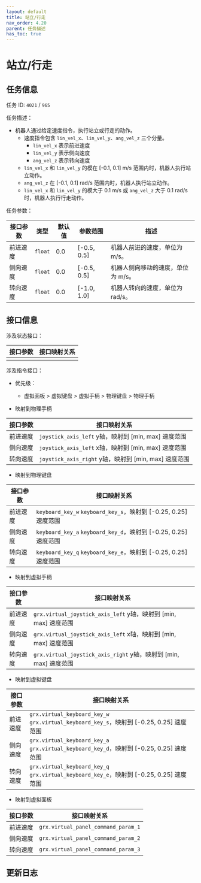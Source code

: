 ```yaml
---
layout: default
title: 站立/行走
nav_order: 4.20
parent: 任务描述
has_toc: true
---
```


# 站立/行走

## 任务信息

任务 ID: `4021` / `965`

任务描述：

- 机器人通过给定速度指令，执行站立或行走的动作。
    - 速度指令包含 `lin_vel_x`、`lin_vel_y`、`ang_vel_z` 三个分量。
        - `lin_vel_x` 表示前进速度
        - `lin_vel_y` 表示侧向速度
        - `ang_vel_z` 表示转向速度
    - `lin_vel_x` 和 `lin_vel_y` 的模在 [-0.1, 0.1] m/s 范围内时，机器人执行站立动作。
    - `ang_vel_z` 在 [-0.1, 0.1] rad/s 范围内时，机器人执行站立动作。
    - `lin_vel_x` 和 `lin_vel_y` 的模大于 0.1 m/s 或 `ang_vel_z` 大于 0.1 rad/s 时，机器人执行行走动作。

任务参数：

| 接口参数 | 类型      | 默认值 | 参数范围        | 描述                  |
|------|---------|-----|-------------|---------------------|
| 前进速度 | `float` | 0.0 | [-0.5, 0.5] | 机器人前进的速度，单位为 m/s。   |
| 侧向速度 | `float` | 0.0 | [-0.5, 0.5] | 机器人侧向移动的速度，单位为 m/s。 |
| 转向速度 | `float` | 0.0 | [-1.0, 1.0] | 机器人转向的速度，单位为 rad/s。 |

## 接口信息

涉及状态接口：

| 接口参数 | 接口映射关系 |
|------|--------|
|      |        |

涉及指令接口：

- 优先级：
    - 虚拟面板 > 虚拟键盘 > 虚拟手柄 > 物理键盘 > 物理手柄

- 映射到物理手柄

| 接口参数 | 接口映射关系                                       |
|------|----------------------------------------------|
| 前进速度 | `joystick_axis_left` y轴，映射到 [min, max] 速度范围  |
| 侧向速度 | `joystick_axis_left` x轴，映射到 [min, max] 速度范围  |
| 转向速度 | `joystick_axis_right` y轴，映射到 [min, max] 速度范围 |

- 映射到物理键盘

| 接口参数 | 接口映射关系                                                   |
|------|----------------------------------------------------------|
| 前进速度 | `keyboard_key_w` `keyboard_key_s`，映射到 [-0.25, 0.25] 速度范围 |
| 侧向速度 | `keyboard_key_a` `keyboard_key_d`，映射到 [-0.25, 0.25] 速度范围 |
| 转向速度 | `keyboard_key_q` `keyboard_key_e`，映射到 [-0.25, 0.25] 速度范围 |

- 映射到虚拟手柄

| 接口参数 | 接口映射关系                                                   |
|------|----------------------------------------------------------|
| 前进速度 | `grx.virtual_joystick_axis_left` y轴，映射到 [min, max] 速度范围  |
| 侧向速度 | `grx.virtual_joystick_axis_left` x轴，映射到 [min, max] 速度范围  |
| 转向速度 | `grx.virtual_joystick_axis_right` y轴，映射到 [min, max] 速度范围 |

- 映射到虚拟键盘

| 接口参数 | 接口映射关系                                                                           |
|------|----------------------------------------------------------------------------------|
| 前进速度 | `grx.virtual_keyboard_key_w` `grx.virtual_keyboard_key_s`，映射到 [-0.25, 0.25] 速度范围 |
| 侧向速度 | `grx.virtual_keyboard_key_a` `grx.virtual_keyboard_key_d`，映射到 [-0.25, 0.25] 速度范围 |
| 转向速度 | `grx.virtual_keyboard_key_q` `grx.virtual_keyboard_key_e`，映射到 [-0.25, 0.25] 速度范围 |

- 映射到虚拟面板

| 接口参数 | 接口映射关系                              |
|------|-------------------------------------|
| 前进速度 | `grx.virtual_panel_command_param_1` |
| 侧向速度 | `grx.virtual_panel_command_param_2` |
| 转向速度 | `grx.virtual_panel_command_param_3` |

## 更新日志

